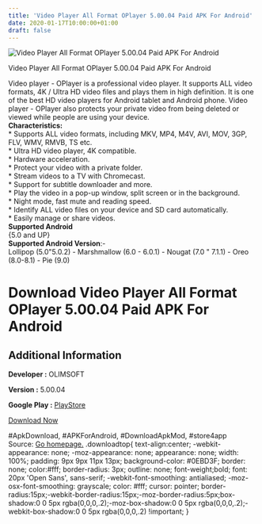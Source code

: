 ```yaml
---
title: 'Video Player All Format OPlayer 5.00.04 Paid APK For Android'
date: 2020-01-17T10:00:00+01:00
draft: false
---
```


![Video Player All Format OPlayer 5.00.04 Paid APK For Android](https://i0.wp.com/apkhome.net/wp-content/uploads/2020/01/Video-Player-All-Format-OPlayer-5.00.04-Paid.png "Video Player All Format OPlayer 5.00.04 Paid APK For Android")

  

Video Player All Format OPlayer 5.00.04 Paid APK For Android

Video player - OPlayer is a professional video player. It supports ALL video formats, 4K / Ultra HD video files and plays them in high definition. It is one of the best HD video players for Android tablet and Android phone. Video player - OPlayer also protects your private video from being deleted or viewed while people are using your device.  
**Characteristics:**  
\* Supports ALL video formats, including MKV, MP4, M4V, AVI, MOV, 3GP, FLV, WMV, RMVB, TS etc.  
\* Ultra HD video player, 4K compatible.  
\* Hardware acceleration.  
\* Protect your video with a private folder.  
\* Stream videos to a TV with Chromecast.  
\* Support for subtitle downloader and more.  
\* Play the video in a pop-up window, split screen or in the background.  
\* Night mode, fast mute and reading speed.  
\* Identify ALL video files on your device and SD card automatically.  
\* Easily manage or share videos.  
**Supported Android**  
{5.0 and UP}  
**Supported Android Version**:-  
Lollipop (5.0"5.0.2) - Marshmallow (6.0 - 6.0.1) - Nougat (7.0 " 7.1.1) - Oreo (8.0-8.1) - Pie (9.0)

Download Video Player All Format OPlayer 5.00.04 Paid APK For Android
=====================================================================

Additional Information
----------------------

**Developer :** OLIMSOFT

**Version :** 5.00.04

**Google Play :** [PlayStore](https://play.google.com/store/apps/details?id=com.olimsoft.android.oplayer.pro)

  

[Download Now](https://store4app.co/post/video-player-all-format-oplayer-5-00-04-paid-apk-for-android_1579173411)

  
#ApkDownload, #APKForAndroid, #DownloadApkMod, #store4app  
Source: [Go homepage.](https://store4app.co/post/video-player-all-format-oplayer-5-00-04-paid-apk-for-android_1579173411) .downloadtop{ text-align:center; -webkit-appearance: none; -moz-appearance: none; appearance: none; width: 100%; padding: 9px 9px 11px 13px; background-color: #0EBD3F; border: none; color:#fff; border-radius: 3px; outline: none; font-weight;bold; font: 20px 'Open Sans', sans-serif; -webkit-font-smoothing: antialiased; -moz-osx-font-smoothing: grayscale; color: #fff; cursor: pointer; border-radius:15px;-webkit-border-radius:15px;-moz-border-radius:5px;box-shadow:0 0 5px rgba(0,0,0,.2);-moz-box-shadow:0 0 5px rgba(0,0,0,.2);-webkit-box-shadow:0 0 5px rgba(0,0,0,.2) !important; }